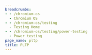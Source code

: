 ```yaml
---
breadcrumbs:
- - /chromium-os
  - Chromium OS
- - /chromium-os/testing
  - Testing Home
- - /chromium-os/testing/power-testing
  - Power testing
page_name: pltp
title: PLTP
---
```


